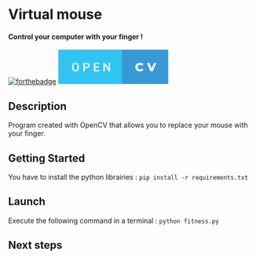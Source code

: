 # Virtual mouse
#### Control your computer with your finger !

[![forthebadge](https://forthebadge.com/images/badges/made-with-python.svg)](https://forthebadge.com)  ![badge-fitnessl](https://github.com/pierre-vignoles/virtual_mouse/blob/master/img/open-cv.svg)

## Description
Program created with OpenCV that allows you to replace your mouse with your finger. 

## Getting Started
You have to install the python librairies : `pip install -r requirements.txt`

## Launch
Execute the following command in a terminal : `python fitness.py`  

## Next steps
